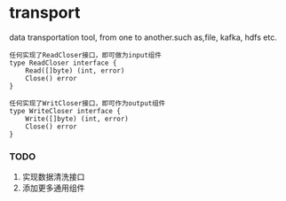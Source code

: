 # transport
data transportation tool, from one to another.such as,file, kafka, hdfs etc.


```
任何实现了ReadCloser接口，即可做为input组件
type ReadCloser interface {
    Read([]byte) (int, error)
    Close() error
}

任何实现了WritCloser接口，即可作为output组件
type WriteCloser interface {
    Write([]byte) (int, error)
    Close() error
}
```

### TODO
1. 实现数据清洗接口
2. 添加更多通用组件
